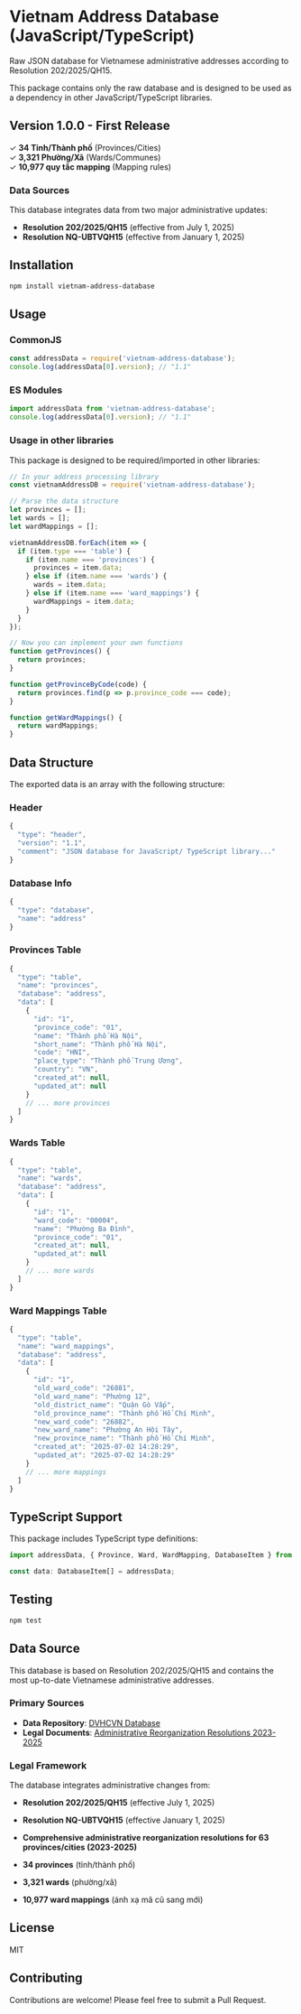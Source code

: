 # Vietnam Address Database (JavaScript/TypeScript)

Raw JSON database for Vietnamese administrative addresses according to Resolution 202/2025/QH15.

This package contains only the raw database and is designed to be used as a dependency in other JavaScript/TypeScript libraries.

## Version 1.0.0 - First Release

✓ **34 Tỉnh/Thành phố** (Provinces/Cities)  
✓ **3,321 Phường/Xã** (Wards/Communes)  
✓ **10,977 quy tắc mapping** (Mapping rules)

### Data Sources

This database integrates data from two major administrative updates:

- **Resolution 202/2025/QH15** (effective from July 1, 2025)
- **Resolution NQ-UBTVQH15** (effective from January 1, 2025)

## Installation

```bash
npm install vietnam-address-database
```

## Usage

### CommonJS

```javascript
const addressData = require('vietnam-address-database');
console.log(addressData[0].version); // "1.1"
```

### ES Modules

```javascript
import addressData from 'vietnam-address-database';
console.log(addressData[0].version); // "1.1"
```

### Usage in other libraries

This package is designed to be required/imported in other libraries:

```javascript
// In your address processing library
const vietnamAddressDB = require('vietnam-address-database');

// Parse the data structure
let provinces = [];
let wards = [];
let wardMappings = [];

vietnamAddressDB.forEach(item => {
  if (item.type === 'table') {
    if (item.name === 'provinces') {
      provinces = item.data;
    } else if (item.name === 'wards') {
      wards = item.data;
    } else if (item.name === 'ward_mappings') {
      wardMappings = item.data;
    }
  }
});

// Now you can implement your own functions
function getProvinces() {
  return provinces;
}

function getProvinceByCode(code) {
  return provinces.find(p => p.province_code === code);
}

function getWardMappings() {
  return wardMappings;
}
```

## Data Structure

The exported data is an array with the following structure:

### Header
```javascript
{
  "type": "header",
  "version": "1.1",
  "comment": "JSON database for JavaScript/ TypeScript library..."
}
```

### Database Info
```javascript
{
  "type": "database",
  "name": "address"
}
```

### Provinces Table
```javascript
{
  "type": "table",
  "name": "provinces",
  "database": "address",
  "data": [
    {
      "id": "1",
      "province_code": "01",
      "name": "Thành phố Hà Nội",
      "short_name": "Thành phố Hà Nội",
      "code": "HNI",
      "place_type": "Thành phố Trung Ương",
      "country": "VN",
      "created_at": null,
      "updated_at": null
    }
    // ... more provinces
  ]
}
```

### Wards Table
```javascript
{
  "type": "table",
  "name": "wards", 
  "database": "address",
  "data": [
    {
      "id": "1",
      "ward_code": "00004",
      "name": "Phường Ba Đình",
      "province_code": "01",
      "created_at": null,
      "updated_at": null
    }
    // ... more wards
  ]
}
```

### Ward Mappings Table
```javascript
{
  "type": "table",
  "name": "ward_mappings",
  "database": "address", 
  "data": [
    {
      "id": "1",
      "old_ward_code": "26881",
      "old_ward_name": "Phường 12",
      "old_district_name": "Quận Gò Vấp",
      "old_province_name": "Thành phố Hồ Chí Minh",
      "new_ward_code": "26882",
      "new_ward_name": "Phường An Hội Tây",
      "new_province_name": "Thành phố Hồ Chí Minh",
      "created_at": "2025-07-02 14:28:29",
      "updated_at": "2025-07-02 14:28:29"
    }
    // ... more mappings
  ]
}
```

## TypeScript Support

This package includes TypeScript type definitions:

```typescript
import addressData, { Province, Ward, WardMapping, DatabaseItem } from 'vietnam-address-database';

const data: DatabaseItem[] = addressData;
```

## Testing

```bash
npm test
```

## Data Source

This database is based on Resolution 202/2025/QH15 and contains the most up-to-date Vietnamese administrative addresses.

### Primary Sources

- **Data Repository**: [DVHCVN Database](https://github.com/thanhtrungit97/dvhcvn)
- **Legal Documents**: [Administrative Reorganization Resolutions 2023-2025](https://thuvienphapluat.vn/chinh-sach-phap-luat-moi/vn/ho-tro-phap-luat/chinh-sach-moi/72841/tong-hop-nghi-quyet-sap-xep-don-vi-hanh-chinh-cua-63-tinh-thanh-giai-doan-2023-2025)

### Legal Framework

The database integrates administrative changes from:

- **Resolution 202/2025/QH15** (effective July 1, 2025)
- **Resolution NQ-UBTVQH15** (effective January 1, 2025)
- **Comprehensive administrative reorganization resolutions for 63 provinces/cities (2023-2025)**

- **34 provinces** (tỉnh/thành phố)
- **3,321 wards** (phường/xã)
- **10,977 ward mappings** (ánh xạ mã cũ sang mới)

## License

MIT

## Contributing

Contributions are welcome! Please feel free to submit a Pull Request.

